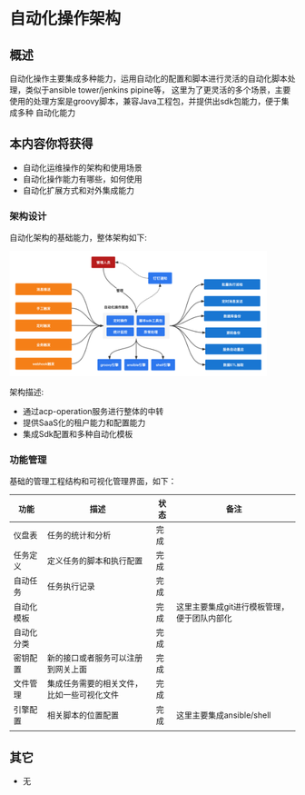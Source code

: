# 自动化操作架构

## 概述

自动化操作主要集成多种能力，运用自动化的配置和脚本进行灵活的自动化脚本处理，类似于ansible tower/jenkins pipine等，
这里为了更灵活的多个场景，主要使用的处理方案是groovy脚本，兼容Java工程包，并提供出sdk包能力，便于集成多种
自动化能力

## 本内容你将获得

- 自动化运维操作的架构和使用场景
- 自动化操作能力有哪些，如何使用
- 自动化扩展方式和对外集成能力

### 架构设计

自动化架构的基础能力，整体架构如下:

<img src="/platform/acp_operation.jpg" width="90%" />

架构描述:

- 通过acp-operation服务进行整体的中转
- 提供SaaS化的租户能力和配置能力
- 集成Sdk配置和多种自动化模板

### 功能管理

基础的管理工程结构和可视化管理界面，如下：

| 功能       | 描述                                       | 状态 | 备注                                        |
|------------|--------------------------------------------|------|---------------------------------------------|
| 仪盘表     | 任务的统计和分析                           | 完成 |                                             |
| 任务定义   | 定义任务的脚本和执行配置                   | 完成 |                                             |
| 自动任务   | 任务执行记录                               | 完成 |                                             |
| 自动化模板 |                                            | 完成 | 这里主要集成git进行模板管理，便于团队内部化 |
| 自动化分类 |                                            | 完成 |                                             |
| 密钥配置   | 新的接口或者服务可以注册到网关上面         | 完成 |                                             |
| 文件管理   | 集成任务需要的相关文件，比如一些可视化文件 | 完成 |                                             |
| 引擎配置   | 相关脚本的位置配置                         | 完成 | 这里主要集成ansible/shell                   |
|            |                                            |      |                                             |

## 其它

- 无
